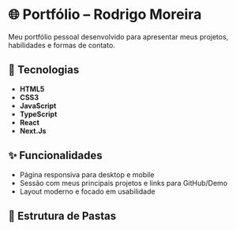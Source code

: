# 🌐 Portfólio – Rodrigo Moreira

Meu portfólio pessoal desenvolvido para apresentar meus projetos, habilidades e formas de contato.

## 🚀 Tecnologias

- **HTML5**  
- **CSS3**  
- **JavaScript**
- **TypeScript**
- **React**
- **Next.Js**

## ✨ Funcionalidades

- Página responsiva para desktop e mobile  
- Sessão com meus principais projetos e links para GitHub/Demo  
- Layout moderno e focado em usabilidade

## 📂 Estrutura de Pastas

